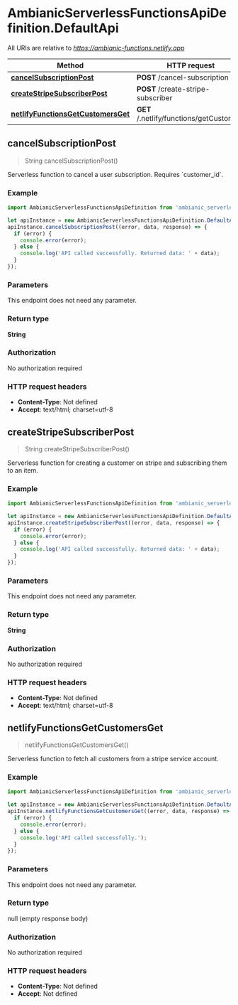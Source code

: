 # AmbianicServerlessFunctionsApiDefinition.DefaultApi

All URIs are relative to *https://ambianic-functions.netlify.app*

Method | HTTP request | Description
------------- | ------------- | -------------
[**cancelSubscriptionPost**](DefaultApi.md#cancelSubscriptionPost) | **POST** /cancel-subscription | 
[**createStripeSubscriberPost**](DefaultApi.md#createStripeSubscriberPost) | **POST** /create-stripe-subscriber | 
[**netlifyFunctionsGetCustomersGet**](DefaultApi.md#netlifyFunctionsGetCustomersGet) | **GET** /.netlify/functions/getCustomers | 



## cancelSubscriptionPost

> String cancelSubscriptionPost()



Serverless function to cancel a user subscription. Requires &#x60;customer_id&#x60;.

### Example

```javascript
import AmbianicServerlessFunctionsApiDefinition from 'ambianic_serverless_functions_api_definition';

let apiInstance = new AmbianicServerlessFunctionsApiDefinition.DefaultApi();
apiInstance.cancelSubscriptionPost((error, data, response) => {
  if (error) {
    console.error(error);
  } else {
    console.log('API called successfully. Returned data: ' + data);
  }
});
```

### Parameters

This endpoint does not need any parameter.

### Return type

**String**

### Authorization

No authorization required

### HTTP request headers

- **Content-Type**: Not defined
- **Accept**: text/html; charset=utf-8


## createStripeSubscriberPost

> String createStripeSubscriberPost()



Serverless function for creating a customer on stripe and subscribing them to an item.

### Example

```javascript
import AmbianicServerlessFunctionsApiDefinition from 'ambianic_serverless_functions_api_definition';

let apiInstance = new AmbianicServerlessFunctionsApiDefinition.DefaultApi();
apiInstance.createStripeSubscriberPost((error, data, response) => {
  if (error) {
    console.error(error);
  } else {
    console.log('API called successfully. Returned data: ' + data);
  }
});
```

### Parameters

This endpoint does not need any parameter.

### Return type

**String**

### Authorization

No authorization required

### HTTP request headers

- **Content-Type**: Not defined
- **Accept**: text/html; charset=utf-8


## netlifyFunctionsGetCustomersGet

> netlifyFunctionsGetCustomersGet()



Serverless function to fetch all customers from a stripe service account.

### Example

```javascript
import AmbianicServerlessFunctionsApiDefinition from 'ambianic_serverless_functions_api_definition';

let apiInstance = new AmbianicServerlessFunctionsApiDefinition.DefaultApi();
apiInstance.netlifyFunctionsGetCustomersGet((error, data, response) => {
  if (error) {
    console.error(error);
  } else {
    console.log('API called successfully.');
  }
});
```

### Parameters

This endpoint does not need any parameter.

### Return type

null (empty response body)

### Authorization

No authorization required

### HTTP request headers

- **Content-Type**: Not defined
- **Accept**: Not defined

